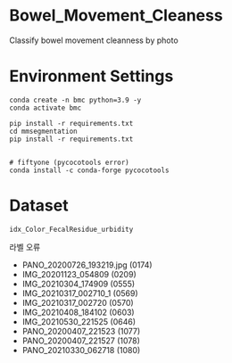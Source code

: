 # Bowel_Movement_Cleaness
Classify bowel movement cleanness by photo


# Environment Settings
~~~
conda create -n bmc python=3.9 -y
conda activate bmc

pip install -r requirements.txt
cd mmsegmentation
pip install -r requirements.txt


# fiftyone (pycocotools error)
conda install -c conda-forge pycocotools
~~~


# Dataset
~~~
idx_Color_FecalResidue_urbidity
~~~

라벨 오류
- PANO_20200726_193219.jpg (0174)
- IMG_20201123_054809 (0209)
- IMG_20210304_174909 (0555)
- IMG_20210317_002710_1 (0569)
- IMG_20210317_002720 (0570)
- IMG_20210408_184102 (0603)
- IMG_20210530_221525 (0646)
- PANO_20200407_221523 (1077)
- PANO_20200407_221527 (1078)
- PANO_20210330_062718 (1080)